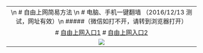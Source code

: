 <table> <tr></tr> <tr> <td colspan=2 align=center> \n # 自由上网简易方法 \n # 电脑、手机一键翻墙 （2016/12/13 测试，网址有效）\n #####（微信如打不开，请转到浏览器打开） </td> </tr> <tr> <td align=center># <a href="https://dpog3a1x4qgrf.cloudfront.net" target="_blank">自由上网入口1</a>
# <a href="https://d1iyptfyr9084i.cloudfront.net" target="_blank">自由上网入口2</a>
</td> </tr> <tr> <td align=center> <img src=https://camo.githubusercontent.com/81ca426978be68652bc3660ca87554fc756a75ce/68747470733a2f2f646666766d347a64686565652e636c6f756466726f6e742e6e65742f7069632f796a66712d32303136303833316f6b2d622e706e67 /> </td> </tr>